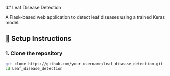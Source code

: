 d# Leaf Disease Detection

A Flask-based web application to detect leaf diseases using a trained Keras model.

## 🚀 Setup Instructions

### 1. Clone the repository
```bash
git clone https://github.com/your-username/Leaf_disease_detection.git
cd Leaf_disease_detection
